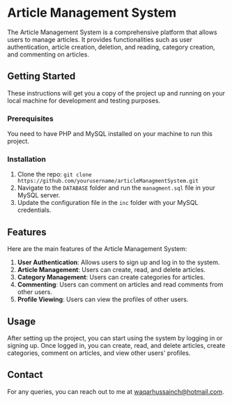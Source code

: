 # Article Management System

The Article Management System is a comprehensive platform that allows users to manage articles. It provides functionalities such as user authentication, article creation, deletion, and reading, category creation, and commenting on articles.

## Getting Started

These instructions will get you a copy of the project up and running on your local machine for development and testing purposes.

### Prerequisites

You need to have PHP and MySQL installed on your machine to run this project.

### Installation

1. Clone the repo: `git clone https://github.com/yourusername/articleManagmentSystem.git`
2. Navigate to the `DATABASE` folder and run the `managment.sql` file in your MySQL server.
3. Update the configuration file in the `inc` folder with your MySQL credentials.

## Features

Here are the main features of the Article Management System:

1. **User Authentication**: Allows users to sign up and log in to the system.
2. **Article Management**: Users can create, read, and delete articles.
3. **Category Management**: Users can create categories for articles.
4. **Commenting**: Users can comment on articles and read comments from other users.
5. **Profile Viewing**: Users can view the profiles of other users.

## Usage

After setting up the project, you can start using the system by logging in or signing up. Once logged in, you can create, read, and delete articles, create categories, comment on articles, and view other users' profiles.

## Contact

For any queries, you can reach out to me at waqarhussainch@hotmail.com.
